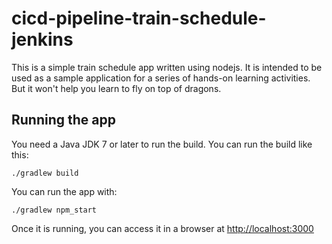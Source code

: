 # cicd-pipeline-train-schedule-jenkins

This is a simple train schedule app written using nodejs. It is intended to be used as a sample application for a series of hands-on learning activities.  
But it won't help you learn to fly on top of dragons.

## Running the app

You need a Java JDK 7 or later to run the build. You can run the build like this:

    ./gradlew build

You can run the app with:

    ./gradlew npm_start

Once it is running, you can access it in a browser at [http://localhost:3000](http://localhost:3000)
